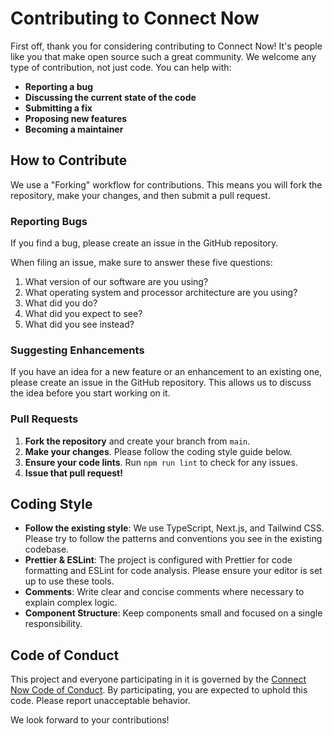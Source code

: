 # Contributing to Connect Now

First off, thank you for considering contributing to Connect Now! It's people like you that make open source such a great community. We welcome any type of contribution, not just code. You can help with:

- **Reporting a bug**
- **Discussing the current state of the code**
- **Submitting a fix**
- **Proposing new features**
- **Becoming a maintainer**

## How to Contribute

We use a "Forking" workflow for contributions. This means you will fork the repository, make your changes, and then submit a pull request.

### Reporting Bugs

If you find a bug, please create an issue in the GitHub repository.

When filing an issue, make sure to answer these five questions:

1.  What version of our software are you using?
2.  What operating system and processor architecture are you using?
3.  What did you do?
4.  What did you expect to see?
5.  What did you see instead?

### Suggesting Enhancements

If you have an idea for a new feature or an enhancement to an existing one, please create an issue in the GitHub repository. This allows us to discuss the idea before you start working on it.

### Pull Requests

1.  **Fork the repository** and create your branch from `main`.
2.  **Make your changes**. Please follow the coding style guide below.
3.  **Ensure your code lints**. Run `npm run lint` to check for any issues.
4.  **Issue that pull request!**

## Coding Style

- **Follow the existing style**: We use TypeScript, Next.js, and Tailwind CSS. Please try to follow the patterns and conventions you see in the existing codebase.
- **Prettier & ESLint**: The project is configured with Prettier for code formatting and ESLint for code analysis. Please ensure your editor is set up to use these tools.
- **Comments**: Write clear and concise comments where necessary to explain complex logic.
- **Component Structure**: Keep components small and focused on a single responsibility.

## Code of Conduct

This project and everyone participating in it is governed by the [Connect Now Code of Conduct](CODE_OF_CONDUCT.md). By participating, you are expected to uphold this code. Please report unacceptable behavior.

We look forward to your contributions!
